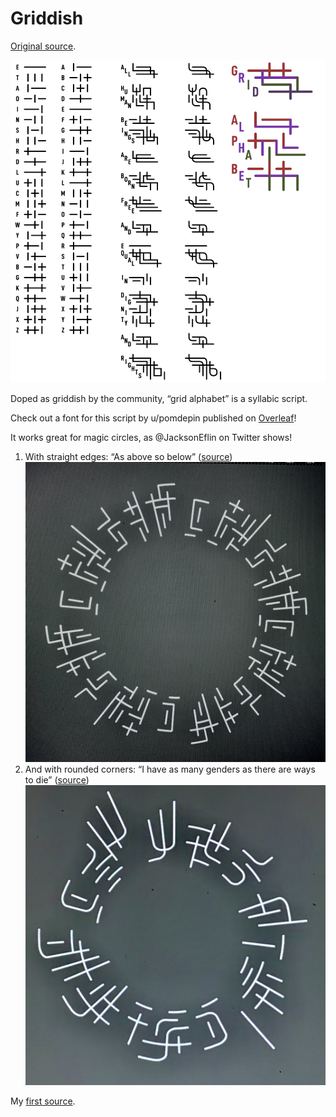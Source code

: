 # Griddish

[Original source][griddish].

![Griddish original explanation image][griddish-img]

Doped as griddish by the community, “grid alphabet” is a syllabic script.

Check out a font for this script by u/pomdepin published on [Overleaf][griddish-font]!

It works great for magic circles, as @JacksonEflin on Twitter shows!

1. With straight edges:
  “As above so below” ([source][magic-circle-1])
  ![The text before, written in griddish four times to form a circle.][magic-circle-1-img]
2. And with rounded corners:
  “I have as many genders as there are ways to die” ([source][magic-circle-2])
  ![The text before, written in griddish to form a circle.][magic-circle-2-img]

My [first source].

[griddish]: https://www.reddit.com/r/neography/comments/a9yd0d/i_made_a_griddy_cipher_where_letters_smush/
[griddish-img]: ./griddish.png
[griddish-font]: https://www.overleaf.com/project/5c2558b5c120362a2e219dc2
[magic-circle-1]: https://vxtwitter.com/JacksonEflin/status/1739480045842735192
[magic-circle-2]: https://vxtwitter.com/JacksonEflin/status/1739500029004366180
[magic-circle-1-img]: ./magic-circle-1.png
[magic-circle-2-img]: ./magic-circle-2.png
[first source]: https://vxtwitter.com/saul_mondriaan/status/1739396288096182360
